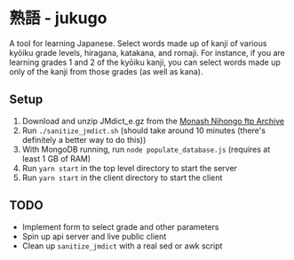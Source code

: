 # 熟語 - jukugo

A tool for learning Japanese.  Select words made up of kanji of various kyōiku grade levels, hiragana, katakana, and romaji.  For instance, if you are learning grades 1 and 2 of the kyōiku kanji, you can select words made up only of the kanji from those grades (as well as kana).

## Setup

1. Download and unzip JMdict_e.gz from the [Monash Nihongo ftp Archive][monash-ftp]
2. Run `./sanitize_jmdict.sh` (should take around 10 minutes (there's definitely a better way to do this))
3. With MongoDB running, run `node populate_database.js` (requires at least 1 GB of RAM)
4. Run `yarn start` in the top level directory to start the server
5. Run `yarn start` in the client directory to start the client

## TODO
* Implement form to select grade and other parameters
* Spin up api server and live public client
* Clean up `sanitize_jmdict` with a real sed or awk script

[monash-ftp]: http://ftp.monash.edu.au/pub/nihongo/JMdict_e.gz
